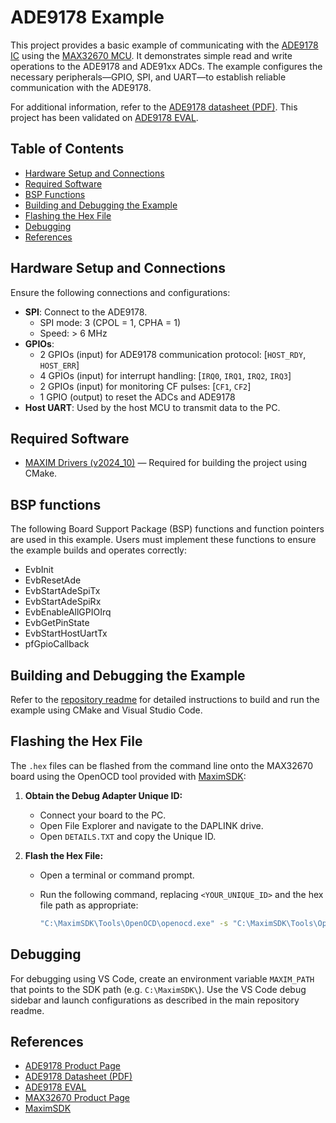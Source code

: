 ﻿# ADE9178 Example

This project provides a basic example of communicating with the [ADE9178 IC](https://www.analog.com/en/products/ade9178.html) using the [MAX32670 MCU](https://www.maximintegrated.com/en/products/microcontrollers/MAX32670.html). It demonstrates simple read and write operations to the ADE9178 and ADE91xx ADCs. The example configures the necessary peripherals—GPIO, SPI, and UART—to establish reliable communication with the ADE9178.

For additional information, refer to the [ADE9178 datasheet (PDF)](https://www.analog.com/media/en/technical-documentation/data-sheets/ade9178.pdf). This project has been validated on [ADE9178 EVAL](https://www.analog.com/en/resources/evaluation-hardware-and-software/evaluation-boards-kits/eval-ade9178.html).

## Table of Contents

- [Hardware Setup and Connections](#hardware-setup-and-connections)
- [Required Software](#required-software)
- [BSP Functions](#bsp-functions)
- [Building and Debugging the Example](#building-and-debugging-the-example)
- [Flashing the Hex File](#flashing-the-hex-file)
- [Debugging](#debugging)
- [References](#references)

## Hardware Setup and Connections

Ensure the following connections and configurations:

- **SPI**: Connect to the ADE9178.
  - SPI mode: 3 (CPOL = 1, CPHA = 1)
  - Speed: > 6 MHz
- **GPIOs**:
  - 2 GPIOs (input) for ADE9178 communication protocol: [`HOST_RDY`, `HOST_ERR`]
  - 4 GPIOs (input) for interrupt handling: [`IRQ0`, `IRQ1`, `IRQ2`, `IRQ3`]
  - 2 GPIOs (input) for monitoring CF pulses: [`CF1`, `CF2`]
  - 1 GPIO (output) to reset the ADCs and ADE9178
- **Host UART**: Used by the host MCU to transmit data to the PC.

## Required Software

- [MAXIM Drivers (v2024_10)](https://github.com/analogdevicesinc/msdk/tree/v2024_10) — Required for building the project using CMake.

## BSP functions

The following Board Support Package (BSP) functions and function pointers are used in this example. Users must implement these functions to ensure the example builds and operates correctly:

- EvbInit
- EvbResetAde
- EvbStartAdeSpiTx
- EvbStartAdeSpiRx
- EvbEnableAllGPIOIrq
- EvbGetPinState
- EvbStartHostUartTx
- pfGpioCallback

## Building and Debugging the Example

Refer to the [repository readme](../readme.md) for detailed instructions to build and run the example using CMake and Visual Studio Code.

## Flashing the Hex File

The `.hex` files can be flashed from the command line onto the MAX32670 board using the OpenOCD tool provided with [MaximSDK](https://github.com/analogdevicesinc/msdk/tree/v2024_10):

1. **Obtain the Debug Adapter Unique ID:**
   - Connect your board to the PC.
   - Open File Explorer and navigate to the DAPLINK drive.
   - Open `DETAILS.TXT` and copy the Unique ID.

2. **Flash the Hex File:**
   - Open a terminal or command prompt.
   - Run the following command, replacing `<YOUR_UNIQUE_ID>` and the hex file path as appropriate:

     ```sh
     "C:\MaximSDK\Tools\OpenOCD\openocd.exe" -s "C:\MaximSDK\Tools\OpenOCD\scripts" -f interface\cmsis-dap.cfg -f target\max32670.cfg -c "cmsis_dap_serial <YOUR_UNIQUE_ID>; program \"C:/Example/ade9178_example.hex\" reset exit"
     ```

## Debugging

For debugging using VS Code, create an environment variable `MAXIM_PATH` that points to the SDK path (e.g. `C:\MaximSDK\`). Use the VS Code debug sidebar and launch configurations as described in the main repository readme.

## References

- [ADE9178 Product Page](https://www.analog.com/en/products/ade9178.html)
- [ADE9178 Datasheet (PDF)](https://www.analog.com/media/en/technical-documentation/data-sheets/ade9178.pdf)
- [ADE9178 EVAL](https://www.analog.com/en/resources/evaluation-hardware-and-software/evaluation-boards-kits/eval-ade9178.html)
- [MAX32670 Product Page](https://www.maximintegrated.com/en/products/microcontrollers/MAX32670.html)
- [MaximSDK](https://github.com/analogdevicesinc/msdk/tree/v2024_10)